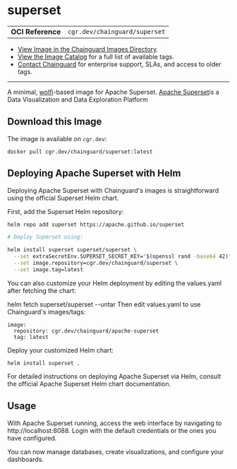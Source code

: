 <!--monopod:start-->
# superset
| | |
| - | - |
| **OCI Reference** | `cgr.dev/chainguard/superset` |


* [View Image in the Chainguard Images Directory](https://images.chainguard.dev/directory/image/superset/overview).
* [View the Image Catalog](https://console.chainguard.dev/images/catalog) for a full list of available tags.
* [Contact Chainguard](https://www.chainguard.dev/chainguard-images) for enterprise support, SLAs, and access to older tags.

---
<!--monopod:end-->

<!--overview:start-->
A minimal, [wolfi](https://github.com/wolfi-dev)-based image for Apache Superset. [Apache Superset](https://github.com/apache/superset/tree/master)is a Data Visualization and Data Exploration Platform
<!--overview:end-->

<!--getting:start-->
## Download this Image
The image is available on `cgr.dev`:

```
docker pull cgr.dev/chainguard/superset:latest
```
<!--getting:end-->

<!--body:start-->
## Deploying Apache Superset with Helm

Deploying Apache Superset with Chainguard's images is straightforward using the official Superset Helm chart.

First, add the Superset Helm repository:

```bash
helm repo add superset https://apache.github.io/superset

# Deploy Superset using:

helm install superset superset/superset \
  --set extraSecretEnv.SUPERSET_SECRET_KEY="$(openssl rand -base64 42)" \
  --set image.repository=cgr.dev/chainguard/superset \
  --set image.tag=latest
```

You can also customize your Helm deployment by editing the values.yaml after fetching the chart:

helm fetch superset/superset --untar
Then edit values.yaml to use Chainguard's images/tags:

```
image:
  repository: cgr.dev/chainguard/apache-superset
  tag: latest
```
Deploy your customized Helm chart:

```
helm install superset .
```

For detailed instructions on deploying Apache Superset via Helm, consult the official Apache Superset Helm chart documentation.


## Usage
With Apache Superset running, access the web interface by navigating to http://localhost:8088. Login with the default credentials or the ones you have configured.

You can now manage databases, create visualizations, and configure your dashboards.

<!--body:end-->

